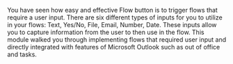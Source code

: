 You have seen how easy and effective Flow button is to trigger flows
that require a user input. There are six different types of inputs for
you to utilize in your flows: Text, Yes/No, File, Email, Number, Date.
These inputs allow you to capture information from the user to then use
in the flow. This module walked you through implementing flows that
required user input and directly integrated with features of Microsoft
Outlook such as out of office and tasks.